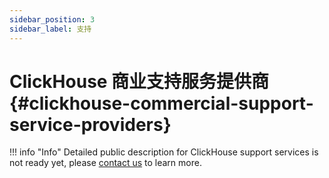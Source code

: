 ```yaml
---
sidebar_position: 3
sidebar_label: 支持
---
```


# ClickHouse 商业支持服务提供商 {#clickhouse-commercial-support-service-providers}

!!! info "Info"
    Detailed public description for ClickHouse support services is not ready yet, please [contact us](https://clickhouse.com/company/#contact) to learn more.
